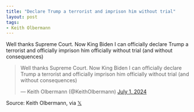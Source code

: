 ```yaml
---
title: "Declare Trump a terrorist and imprison him without trial"
layout: post
tags:
- Keith Olbermann
---
```


Well thanks Supreme Court. Now King Biden I can officially declare Trump a terrorist and officially imprison him officially without trial (and without consequences)

<blockquote class="twitter-tweet"><p lang="en" dir="ltr">Well thanks Supreme Court. Now King Biden I can officially declare Trump a terrorist and officially imprison him officially without trial (and without consequences)</p>&mdash; Keith Olbermann (@KeithOlbermann) <a href="https://twitter.com/KeithOlbermann/status/1807784374131208197?ref_src=twsrc%5Etfw">July 1, 2024</a></blockquote> <script async src="https://platform.twitter.com/widgets.js" charset="utf-8"></script>

Source: Keith Olbermann, via [𝕏](https://x.com)
